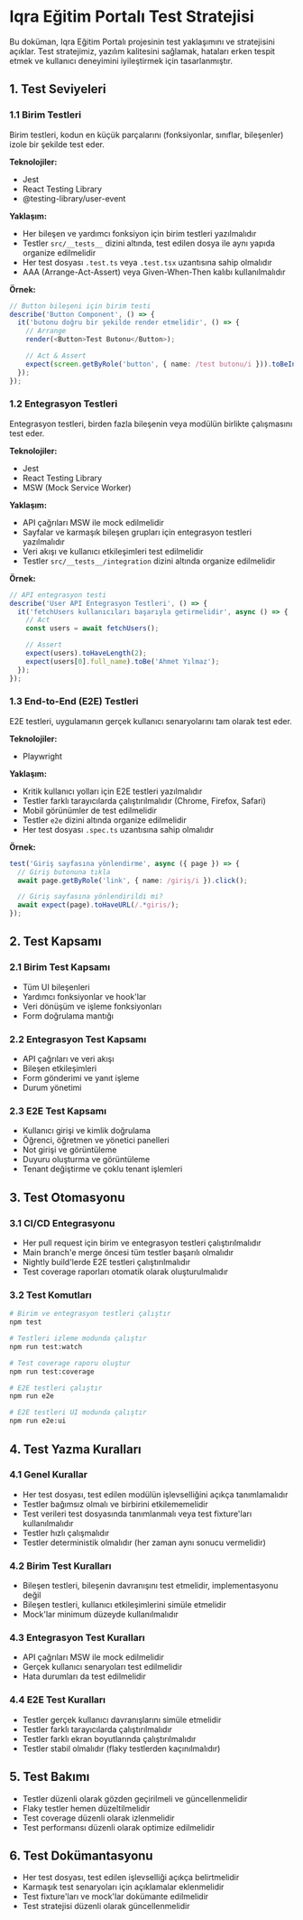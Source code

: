 # Iqra Eğitim Portalı Test Stratejisi

Bu doküman, Iqra Eğitim Portalı projesinin test yaklaşımını ve stratejisini açıklar. Test stratejimiz, yazılım kalitesini sağlamak, hataları erken tespit etmek ve kullanıcı deneyimini iyileştirmek için tasarlanmıştır.

## 1. Test Seviyeleri

### 1.1 Birim Testleri

Birim testleri, kodun en küçük parçalarını (fonksiyonlar, sınıflar, bileşenler) izole bir şekilde test eder.

**Teknolojiler:**

- Jest
- React Testing Library
- @testing-library/user-event

**Yaklaşım:**

- Her bileşen ve yardımcı fonksiyon için birim testleri yazılmalıdır
- Testler `src/__tests__` dizini altında, test edilen dosya ile aynı yapıda organize edilmelidir
- Her test dosyası `.test.ts` veya `.test.tsx` uzantısına sahip olmalıdır
- AAA (Arrange-Act-Assert) veya Given-When-Then kalıbı kullanılmalıdır

**Örnek:**

```typescript
// Button bileşeni için birim testi
describe('Button Component', () => {
  it('butonu doğru bir şekilde render etmelidir', () => {
    // Arrange
    render(<Button>Test Butonu</Button>);

    // Act & Assert
    expect(screen.getByRole('button', { name: /test butonu/i })).toBeInTheDocument();
  });
});
```

### 1.2 Entegrasyon Testleri

Entegrasyon testleri, birden fazla bileşenin veya modülün birlikte çalışmasını test eder.

**Teknolojiler:**

- Jest
- React Testing Library
- MSW (Mock Service Worker)

**Yaklaşım:**

- API çağrıları MSW ile mock edilmelidir
- Sayfalar ve karmaşık bileşen grupları için entegrasyon testleri yazılmalıdır
- Veri akışı ve kullanıcı etkileşimleri test edilmelidir
- Testler `src/__tests__/integration` dizini altında organize edilmelidir

**Örnek:**

```typescript
// API entegrasyon testi
describe('User API Entegrasyon Testleri', () => {
  it('fetchUsers kullanıcıları başarıyla getirmelidir', async () => {
    // Act
    const users = await fetchUsers();

    // Assert
    expect(users).toHaveLength(2);
    expect(users[0].full_name).toBe('Ahmet Yılmaz');
  });
});
```

### 1.3 End-to-End (E2E) Testleri

E2E testleri, uygulamanın gerçek kullanıcı senaryolarını tam olarak test eder.

**Teknolojiler:**

- Playwright

**Yaklaşım:**

- Kritik kullanıcı yolları için E2E testleri yazılmalıdır
- Testler farklı tarayıcılarda çalıştırılmalıdır (Chrome, Firefox, Safari)
- Mobil görünümler de test edilmelidir
- Testler `e2e` dizini altında organize edilmelidir
- Her test dosyası `.spec.ts` uzantısına sahip olmalıdır

**Örnek:**

```typescript
test('Giriş sayfasına yönlendirme', async ({ page }) => {
  // Giriş butonuna tıkla
  await page.getByRole('link', { name: /giriş/i }).click();

  // Giriş sayfasına yönlendirildi mi?
  await expect(page).toHaveURL(/.*giris/);
});
```

## 2. Test Kapsamı

### 2.1 Birim Test Kapsamı

- Tüm UI bileşenleri
- Yardımcı fonksiyonlar ve hook'lar
- Veri dönüşüm ve işleme fonksiyonları
- Form doğrulama mantığı

### 2.2 Entegrasyon Test Kapsamı

- API çağrıları ve veri akışı
- Bileşen etkileşimleri
- Form gönderimi ve yanıt işleme
- Durum yönetimi

### 2.3 E2E Test Kapsamı

- Kullanıcı girişi ve kimlik doğrulama
- Öğrenci, öğretmen ve yönetici panelleri
- Not girişi ve görüntüleme
- Duyuru oluşturma ve görüntüleme
- Tenant değiştirme ve çoklu tenant işlemleri

## 3. Test Otomasyonu

### 3.1 CI/CD Entegrasyonu

- Her pull request için birim ve entegrasyon testleri çalıştırılmalıdır
- Main branch'e merge öncesi tüm testler başarılı olmalıdır
- Nightly build'lerde E2E testleri çalıştırılmalıdır
- Test coverage raporları otomatik olarak oluşturulmalıdır

### 3.2 Test Komutları

```bash
# Birim ve entegrasyon testleri çalıştır
npm test

# Testleri izleme modunda çalıştır
npm run test:watch

# Test coverage raporu oluştur
npm run test:coverage

# E2E testleri çalıştır
npm run e2e

# E2E testleri UI modunda çalıştır
npm run e2e:ui
```

## 4. Test Yazma Kuralları

### 4.1 Genel Kurallar

- Her test dosyası, test edilen modülün işlevselliğini açıkça tanımlamalıdır
- Testler bağımsız olmalı ve birbirini etkilememelidir
- Test verileri test dosyasında tanımlanmalı veya test fixture'ları kullanılmalıdır
- Testler hızlı çalışmalıdır
- Testler deterministik olmalıdır (her zaman aynı sonucu vermelidir)

### 4.2 Birim Test Kuralları

- Bileşen testleri, bileşenin davranışını test etmelidir, implementasyonu değil
- Bileşen testleri, kullanıcı etkileşimlerini simüle etmelidir
- Mock'lar minimum düzeyde kullanılmalıdır

### 4.3 Entegrasyon Test Kuralları

- API çağrıları MSW ile mock edilmelidir
- Gerçek kullanıcı senaryoları test edilmelidir
- Hata durumları da test edilmelidir

### 4.4 E2E Test Kuralları

- Testler gerçek kullanıcı davranışlarını simüle etmelidir
- Testler farklı tarayıcılarda çalıştırılmalıdır
- Testler farklı ekran boyutlarında çalıştırılmalıdır
- Testler stabil olmalıdır (flaky testlerden kaçınılmalıdır)

## 5. Test Bakımı

- Testler düzenli olarak gözden geçirilmeli ve güncellenmelidir
- Flaky testler hemen düzeltilmelidir
- Test coverage düzenli olarak izlenmelidir
- Test performansı düzenli olarak optimize edilmelidir

## 6. Test Dokümantasyonu

- Her test dosyası, test edilen işlevselliği açıkça belirtmelidir
- Karmaşık test senaryoları için açıklamalar eklenmelidir
- Test fixture'ları ve mock'lar dokümante edilmelidir
- Test stratejisi düzenli olarak güncellenmelidir
